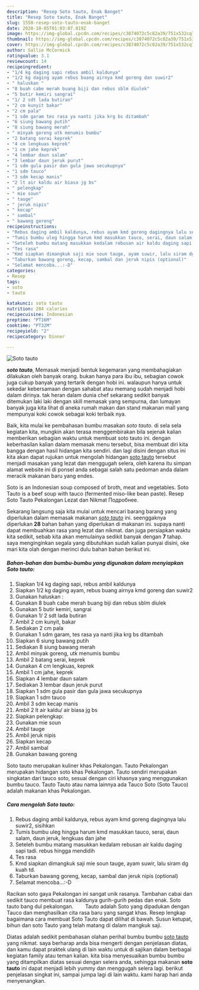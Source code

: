 ```yaml
---
description: "Resep Soto tauto, Enak Banget"
title: "Resep Soto tauto, Enak Banget"
slug: 1550-resep-soto-tauto-enak-banget
date: 2020-10-05T01:03:07.819Z
image: https://img-global.cpcdn.com/recipes/c3874072c5c82a39/751x532cq70/soto-tauto-foto-resep-utama.jpg
thumbnail: https://img-global.cpcdn.com/recipes/c3874072c5c82a39/751x532cq70/soto-tauto-foto-resep-utama.jpg
cover: https://img-global.cpcdn.com/recipes/c3874072c5c82a39/751x532cq70/soto-tauto-foto-resep-utama.jpg
author: Sallie McCormick
ratingvalue: 3.1
reviewcount: 14
recipeingredient:
- "1/4 kg daging sapi rebus ambil kaldunya"
- "1/2 kg daging ayam rebus buang airnya kmd goreng dan suwir2"
- " haluskan "
- "8 buah cabe merah buang biji dan rebus sblm diulek"
- "5 butir kemiri sangrai"
- "1/ 2 sdt lada butiran"
- "2 cm kunyit bakar"
- "2 cm pala"
- "1 sdm garam tes rasa ya nanti jika krg bs ditambah"
- "6 siung bawang putih"
- "8 siung bawang merah"
- " minyak goreng utk menumis bumbu"
- "2 batang serai keprek"
- "4 cm lengkuas keprek"
- "1 cm jahe keprek"
- "4 lembar daun salam"
- "3 lembar daun jeruk purut"
- "1 sdm gula pasir dan gula jawa secukupnya"
- "1 sdm tauco"
- "3 sdm kecap manis"
- "2 lt air kaldu air biasa jg bs"
- " pelengkap"
- " mie soun"
- " tauge"
- " jeruk nipis"
- " kecap"
- " sambal"
- " bawang goreng"
recipeinstructions:
- "Rebus daging ambil kaldunya, rebus ayam kmd goreng dagingnya lalu suwir2, sisihkan"
- "Tumis bumbu uleg hingga harum kmd masukkan tauco, serai, daun salam, daun jeruk, lengkuas dan jahe"
- "Seteleh bumbu matang masukkan kedalam rebusan air kaldu daging sapi tadi. rebus hingga mendidih"
- "Tes rasa"
- "Kmd siapkan dimangkuk saji mie soun tauge, ayam suwir, lalu siram dg kuah td."
- "Taburkan bawang goreng, kecap, sambal dan jeruk nipis (optional)"
- "Selamat mencoba...:-D"
categories:
- Resep
tags:
- soto
- tauto

katakunci: soto tauto 
nutrition: 204 calories
recipecuisine: Indonesian
preptime: "PT16M"
cooktime: "PT32M"
recipeyield: "2"
recipecategory: Dinner

---
```



![Soto tauto](https://img-global.cpcdn.com/recipes/c3874072c5c82a39/751x532cq70/soto-tauto-foto-resep-utama.jpg)

<b><i>soto tauto</i></b>, Memasak menjadi bentuk kegemaran yang membahagiakan dilakukan oleh banyak orang. bukan hanya para ibu ibu, sebagian cowok juga cukup banyak yang tertarik dengan hobi ini. walaupun hanya untuk sekedar kebersamaan dengan sahabat atau memang sudah menjadi hobi dalam dirinya. tak heran dalam dunia chef sekarang sedikit banyak ditemukan laki laki dengan skill memasak yang sempurna, dan lumayan banyak juga kita lihat di aneka rumah makan dan stand makanan mall yang mempunyai koki cowok sebagai koki terbaik nya.

Baik, kita mulai ke pembahasan bumbu masakan <i>soto tauto</i>. di sela sela kegiatan kita, mungkin akan terasa menggembirakan bila sejenak kalian memberikan sebagian waktu untuk membuat soto tauto ini. dengan keberhasilan kalian dalam memasak menu tersebut, bisa membuat diri kita bangga dengan hasil hidangan kita sendiri. dan lagi disini dengan situs ini kita akan dapat rujukan untuk mengolah hidangan <u>soto tauto</u> tersebut menjadi masakan yang lezat dan menggugah selera, oleh karena itu simpan alamat website ini di ponsel anda sebagai salah satu pedoman anda dalam meracik makanan baru yang endes.

Soto is an Indonesian soup composed of broth, meat and vegetables. Soto Tauto is a beef soup with tauco (fermented miso-like bean paste). Resep Soto Tauto Pekalongan Lezat dan Nikmat Подробнее.


Sekarang langsung saja kita mulai untuk mencari barang barang yang diperlukan dalam memasak makanan <u><i>soto tauto</i></u> ini. seenggaknya diperlukan <b>28</b> bahan bahan yang diperlukan di makanan ini. supaya nanti dapat membuahkan rasa yang lezat dan nikmat. dan juga persiapkan waktu kita sedikit, sebab kita akan memulainya sedikit banyak dengan <b>7</b> tahap. saya menginginkan segala yang dibutuhkan sudah kalian punyai disini, oke mari kita olah dengan merinci dulu bahan bahan berikut ini.

<!--inarticleads1-->

##### Bahan-bahan dan bumbu-bumbu yang digunakan dalam menyiapkan Soto tauto:

1. Siapkan 1/4 kg daging sapi, rebus ambil kaldunya
1. Siapkan 1/2 kg daging ayam, rebus buang airnya kmd goreng dan suwir2
1. Gunakan  haluskan :
1. Gunakan 8 buah cabe merah buang biji dan rebus sblm diulek
1. Gunakan 5 butir kemiri, sangrai
1. Gunakan 1/ 2 sdt lada butiran
1. Ambil 2 cm kunyit, bakar
1. Sediakan 2 cm pala
1. Gunakan 1 sdm garam, tes rasa ya nanti jika krg bs ditambah
1. Siapkan 6 siung bawang putih
1. Sediakan 8 siung bawang merah
1. Ambil  minyak goreng, utk menumis bumbu
1. Ambil 2 batang serai, keprek
1. Gunakan 4 cm lengkuas, keprek
1. Ambil 1 cm jahe, keprek
1. Siapkan 4 lembar daun salam
1. Sediakan 3 lembar daun jeruk purut
1. Siapkan 1 sdm gula pasir dan gula jawa secukupnya
1. Siapkan 1 sdm tauco
1. Ambil 3 sdm kecap manis
1. Ambil 2 lt air kaldu/ air biasa jg bs
1. Siapkan  pelengkap:
1. Gunakan  mie soun
1. Ambil  tauge
1. Ambil  jeruk nipis
1. Siapkan  kecap
1. Ambil  sambal
1. Gunakan  bawang goreng


Soto tauto merupakan kuliner khas Pekalongan. Tauto Pekalongan merupakan hidangan soto khas Pekalongan. Tauto sendiri merupakan singkatan dari tauco soto, sesuai dengan ciri khasnya yang menggunakan bumbu tauco. Tauto Tauto atau nama lainnya ada Tauco Soto (Soto Tauco) adalah makanan khas Pekalongan. 

<!--inarticleads2-->

##### Cara mengolah Soto tauto:

1. Rebus daging ambil kaldunya, rebus ayam kmd goreng dagingnya lalu suwir2, sisihkan
1. Tumis bumbu uleg hingga harum kmd masukkan tauco, serai, daun salam, daun jeruk, lengkuas dan jahe
1. Seteleh bumbu matang masukkan kedalam rebusan air kaldu daging sapi tadi. rebus hingga mendidih
1. Tes rasa
1. Kmd siapkan dimangkuk saji mie soun tauge, ayam suwir, lalu siram dg kuah td.
1. Taburkan bawang goreng, kecap, sambal dan jeruk nipis (optional)
1. Selamat mencoba...:-D


Racikan soto gaya Pekalongan ini sangat unik rasanya. Tambahan cabai dan sedikit tauco membuat rasa kaldunya gurih-gurih pedas dan enak. Soto tauto bang dul pekalongan. ⠀ ⠀ Tauto adalah Soto yang dipadukan dengan Tauco dan menghasilkan cita rasa baru yang sangat khas. Resep lengkap bagaimana cara membuat Soto Tauto dapat dilihat di bawah. Susun ketupat, bihun dan soto Tauto yang telah matang di dalam mangkuk saji. 

Diatas adalah sedikit pembahasan olahan perihal bumbu bumbu <u>soto tauto</u> yang nikmat. saya berharap anda bisa mengerti dengan penjelasan diatas, dan kamu dapat praktek ulang di lain waktu untuk di sajikan dalam berbagai kegiatan family atau teman kalian. kita bisa menyesuaikan bumbu bumbu yang ditampilkan diatas sesuai dengan selera anda, sehingga makanan <b>soto tauto</b> ini dapat menjadi lebih yummy dan menggugah selera lagi. berikut penjelasan singkat ini, sampai jumpa lagi di lain waktu. kami harap hari anda menyenangkan.
